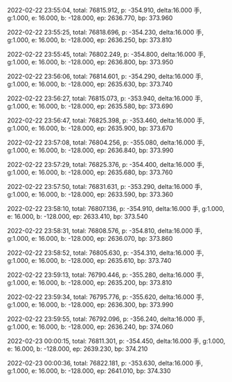 2022-02-22 23:55:04, total: 76815.912, p: -354.910, delta:16.000 手, g:1.000, e: 16.000, b: -128.000, ep: 2636.770, bp: 373.960

2022-02-22 23:55:25, total: 76818.696, p: -354.230, delta:16.000 手, g:1.000, e: 16.000, b: -128.000, ep: 2636.250, bp: 373.810

2022-02-22 23:55:45, total: 76802.249, p: -354.800, delta:16.000 手, g:1.000, e: 16.000, b: -128.000, ep: 2636.800, bp: 373.950

2022-02-22 23:56:06, total: 76814.601, p: -354.290, delta:16.000 手, g:1.000, e: 16.000, b: -128.000, ep: 2635.630, bp: 373.740

2022-02-22 23:56:27, total: 76815.073, p: -353.940, delta:16.000 手, g:1.000, e: 16.000, b: -128.000, ep: 2635.580, bp: 373.690

2022-02-22 23:56:47, total: 76825.398, p: -353.460, delta:16.000 手, g:1.000, e: 16.000, b: -128.000, ep: 2635.900, bp: 373.670

2022-02-22 23:57:08, total: 76804.256, p: -355.080, delta:16.000 手, g:1.000, e: 16.000, b: -128.000, ep: 2636.840, bp: 373.990

2022-02-22 23:57:29, total: 76825.376, p: -354.400, delta:16.000 手, g:1.000, e: 16.000, b: -128.000, ep: 2635.680, bp: 373.760

2022-02-22 23:57:50, total: 76831.631, p: -353.290, delta:16.000 手, g:1.000, e: 16.000, b: -128.000, ep: 2633.590, bp: 373.360

2022-02-22 23:58:10, total: 76807.136, p: -354.910, delta:16.000 手, g:1.000, e: 16.000, b: -128.000, ep: 2633.410, bp: 373.540

2022-02-22 23:58:31, total: 76808.576, p: -354.810, delta:16.000 手, g:1.000, e: 16.000, b: -128.000, ep: 2636.070, bp: 373.860

2022-02-22 23:58:52, total: 76805.630, p: -354.310, delta:16.000 手, g:1.000, e: 16.000, b: -128.000, ep: 2635.610, bp: 373.740

2022-02-22 23:59:13, total: 76790.446, p: -355.280, delta:16.000 手, g:1.000, e: 16.000, b: -128.000, ep: 2635.200, bp: 373.810

2022-02-22 23:59:34, total: 76795.776, p: -355.620, delta:16.000 手, g:1.000, e: 16.000, b: -128.000, ep: 2636.300, bp: 373.990

2022-02-22 23:59:55, total: 76792.096, p: -356.240, delta:16.000 手, g:1.000, e: 16.000, b: -128.000, ep: 2636.240, bp: 374.060

2022-02-23 00:00:15, total: 76811.301, p: -354.450, delta:16.000 手, g:1.000, e: 16.000, b: -128.000, ep: 2639.230, bp: 374.210

2022-02-23 00:00:36, total: 76822.181, p: -353.630, delta:16.000 手, g:1.000, e: 16.000, b: -128.000, ep: 2641.010, bp: 374.330